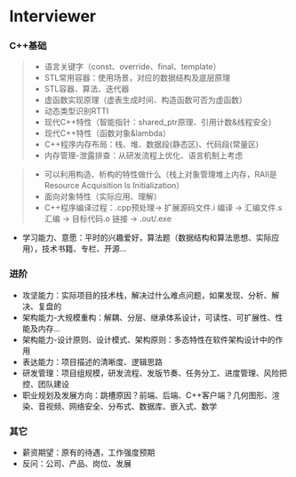 # Interviewer

### C++基础
>- 语言关键字（const、override、final、template）
>- STL常用容器：使用场景，对应的数据结构及底层原理
>- STL容器、算法、迭代器
>- 虚函数实现原理（虚表生成时间、构造函数可否为虚函数）
>- 动态类型识别RTTI
>- 现代C++特性（智能指针：shared_ptr原理、引用计数&线程安全）
>- 现代C++特性（函数对象&lambda）
>- C++程序内存布局：栈、堆、数据段(静态区)、代码段(常量区)
>- 内存管理-泄露排查：从研发流程上优化、语言机制上考虑

>- 可以利用构造、析构的特性做什么（栈上对象管理堆上内存，RAII是Resource Acquisition Is Initialization）
>- 面向对象特性（实际应用、理解）
>- C++程序编译过程：.cpp预处理-> 扩展源码文件.i 编译 -> 汇编文件.s 汇编 -> 目标代码.o 链接 -> .out/.exe

- 学习能力、意愿：平时的兴趣爱好，算法题（数据结构和算法思想、实际应用），技术书籍、专栏、开源...

### 进阶
- 攻坚能力：实际项目的技术栈，解决过什么难点问题，如果发现、分析、解决、复盘的
- 架构能力-大规模重构：解耦、分层、继承体系设计，可读性、可扩展性、性能及内存...
- 架构能力-设计原则、设计模式、架构原则：多态特性在软件架构设计中的作用
- 表达能力：项目描述的清晰度、逻辑思路
- 研发管理：项目组规模，研发流程、发版节奏、任务分工、进度管理、风险把控、团队建设
- 职业规划及发展方向：跳槽原因？前端、后端、C++客户端？几何图形、渲染、音视频、网络安全、分布式、数据库、嵌入式、数学

### 其它
- 薪资期望：原有的待遇，工作强度预期
- 反问：公司、产品、岗位、发展
